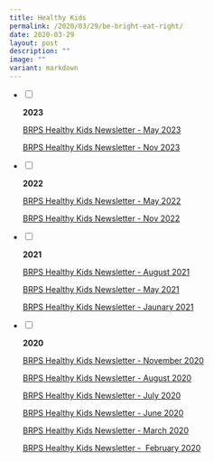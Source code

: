 ```yaml
---
title: Healthy Kids
permalink: /2020/03/29/be-bright-eat-right/
date: 2020-03-29
layout: post
description: ""
image: ""
variant: markdown
---
```

<ul class="jekyllcodex_accordion">
<li>
<input type="checkbox" id="accordion1">
<label for="accordion1"><p><strong>2023</strong></p></label>
<div>
<p><a href="/files/Healthy%20Kids%20Newsletter/brps%20healthy%20kids%20newsletter_may%202023.pdf">BRPS Healthy Kids Newsletter - May 2023</a></p>
<p><a href="/files/Healthy%20Kids%20Newsletter/brps%20health%20kids%20newsletter_nov%202023.pdf">BRPS Healthy Kids Newsletter - Nov 2023</a></p>
</div>
</li> 
<li>
<input type="checkbox" id="accordion2">
<label for="accordion2"><p><strong>2022</strong></p></label>
<div>
<p><a href="/files/BRPS-Healthy-Kids-Newsletter-May-2022.pdf">BRPS Healthy Kids Newsletter - May 2022</a></p>
<p><a href="/files/BRPS-Healthy-Kids-Newsletter-Nov-2022.pdf">BRPS Healthy Kids Newsletter - Nov 2022</a></p>
</div>
</li>  
<li>
<input type="checkbox" id="accordion3">
<label for="accordion3"><p><strong>2021</strong></p></label>
<div>
<p><a href="/files/Healthy%20Kids%20Newsletter/brps%20healthy%20kids%20newsletter%20-%20nov%202022.pdf</a></p>
<p><a href=">BRPS Healthy Kids Newsletter - August 2021</a></p>
<p><a href="/files/BRPS-Healthy-Kids-Newsletter-MAY-2021.pdf">BRPS Healthy Kids Newsletter - May 2021</a></p>
<p><a href="/files/BRPS-Healthy-Kids-Newsletter-JAN-2021.pdf">BRPS Healthy Kids Newsletter - Jaunary 2021</a></p>
</div>
</li>  
<li>
<input type="checkbox" id="accordion4">
<label for="accordion4"><p><strong>2020</strong></p></label>
<div>
<p><a href="/files/BRPS-Healthy-Kids-Newsletter-NOV-2020.pdf">BRPS Healthy Kids Newsletter - November 2020</a></p>
<p><a href="/files/Update_BRPS-Healthy-Kids-Newsletter-AUG-2020-final.pdf">BRPS Healthy Kids Newsletter - August 2020</a></p>
<p><a href="/files/BRPS-Healthy-Kids-Newsletter-JULY-2020.pdf">BRPS Healthy Kids Newsletter - July 2020</a></p>
<p><a href="/files/BRPS-Healthy-Kids-Newsletter-June-2020-final.pdf">BRPS Healthy Kids Newsletter - June 2020</a></p>
<p><a href="/files/BRPS-Healthy-Kids-Newsletter-March-2020.pdf">BRPS Healthy Kids Newsletter - March 2020</a></p>
<p><a href="/files/BRPS-Healthy-Kids-Newsletter-27-Feb-2020-Final-TAPGRABGO-SATS-logo.pdf">BRPS Healthy Kids Newsletter -&nbsp; February 2020</a></p>
</div>
</li>
</ul>